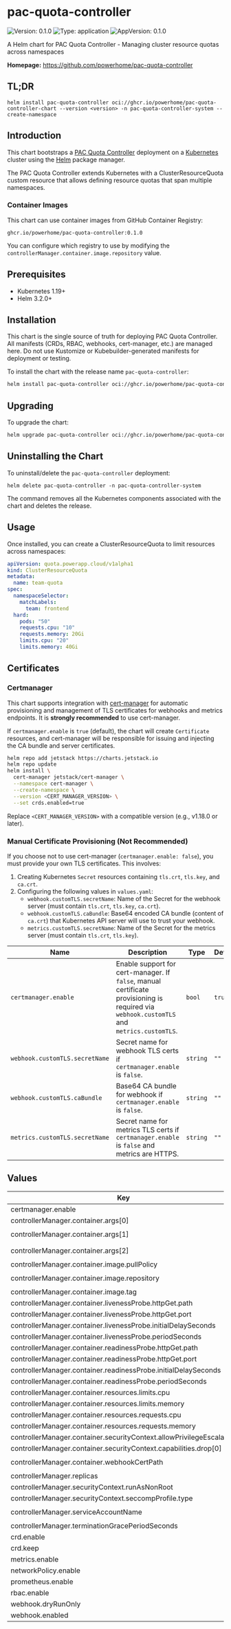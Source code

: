 # pac-quota-controller

![Version: 0.1.0](https://img.shields.io/badge/Version-0.1.0-informational?style=flat-square) ![Type: application](https://img.shields.io/badge/Type-application-informational?style=flat-square) ![AppVersion: 0.1.0](https://img.shields.io/badge/AppVersion-0.1.0-informational?style=flat-square)

A Helm chart for PAC Quota Controller - Managing cluster resource quotas across namespaces

**Homepage:** <https://github.com/powerhome/pac-quota-controller>

## TL;DR

```console
helm install pac-quota-controller oci://ghcr.io/powerhome/pac-quota-controller-chart --version <version> -n pac-quota-controller-system --create-namespace
```

## Introduction

This chart bootstraps a [PAC Quota Controller](https://github.com/powerhome/pac-quota-controller) deployment on a [Kubernetes](https://kubernetes.io) cluster using the [Helm](https://helm.sh) package manager.

The PAC Quota Controller extends Kubernetes with a ClusterResourceQuota custom resource that allows defining resource quotas that span multiple namespaces.

### Container Images

This chart can use container images from GitHub Container Registry:

```console
ghcr.io/powerhome/pac-quota-controller:0.1.0
```

You can configure which registry to use by modifying the `controllerManager.container.image.repository` value.

## Prerequisites

- Kubernetes 1.19+
- Helm 3.2.0+

## Installation

This chart is the single source of truth for deploying PAC Quota Controller. All manifests (CRDs, RBAC, webhooks, cert-manager, etc.) are managed here. Do not use Kustomize or Kubebuilder-generated manifests for deployment or testing.

To install the chart with the release name `pac-quota-controller`:

```sh
helm install pac-quota-controller oci://ghcr.io/powerhome/pac-quota-controller-chart --version <version> -n pac-quota-controller-system --create-namespace
```

## Upgrading

To upgrade the chart:

```sh
helm upgrade pac-quota-controller oci://ghcr.io/powerhome/pac-quota-controller-chart --version <version> -n pac-quota-controller-system
```

## Uninstalling the Chart

To uninstall/delete the `pac-quota-controller` deployment:

```console
helm delete pac-quota-controller -n pac-quota-controller-system
```

The command removes all the Kubernetes components associated with the chart and deletes the release.

## Usage

Once installed, you can create a ClusterResourceQuota to limit resources across namespaces:

```yaml
apiVersion: quota.powerapp.cloud/v1alpha1
kind: ClusterResourceQuota
metadata:
  name: team-quota
spec:
  namespaceSelector:
    matchLabels:
      team: frontend
  hard:
    pods: "50"
    requests.cpu: "10"
    requests.memory: 20Gi
    limits.cpu: "20"
    limits.memory: 40Gi
```

## Certificates

### Certmanager

This chart supports integration with [cert-manager](https://cert-manager.io/) for automatic provisioning and management of TLS certificates for webhooks and metrics endpoints. It is **strongly recommended** to use cert-manager.

If `certmanager.enable` is `true` (default), the chart will create `Certificate` resources, and cert-manager will be responsible for issuing and injecting the CA bundle and server certificates.

```sh
helm repo add jetstack https://charts.jetstack.io
helm repo update
helm install \
  cert-manager jetstack/cert-manager \
  --namespace cert-manager \
  --create-namespace \
  --version <CERT_MANAGER_VERSION> \
  --set crds.enabled=true
```

Replace `<CERT_MANAGER_VERSION>` with a compatible version (e.g., v1.18.0 or later).

### Manual Certificate Provisioning (Not Recommended)

If you choose not to use cert-manager (`certmanager.enable: false`), you must provide your own TLS certificates. This involves:

1. Creating Kubernetes `Secret` resources containing `tls.crt`, `tls.key`, and `ca.crt`.
2. Configuring the following values in `values.yaml`:
    * `webhook.customTLS.secretName`: Name of the Secret for the webhook server (must contain `tls.crt`, `tls.key`, `ca.crt`).
    * `webhook.customTLS.caBundle`: Base64 encoded CA bundle (content of `ca.crt`) that Kubernetes API server will use to trust your webhook.
    * `metrics.customTLS.secretName`: Name of the Secret for the metrics server (must contain `tls.crt`, `tls.key`).

| Name                        | Description                                                                                                                              | Type    | Default |
|-----------------------------|------------------------------------------------------------------------------------------------------------------------------------------|---------|---------|
| `certmanager.enable`        | Enable support for cert-manager. If `false`, manual certificate provisioning is required via `webhook.customTLS` and `metrics.customTLS`. | `bool`  | `true`  |
| `webhook.customTLS.secretName` | Secret name for webhook TLS certs if `certmanager.enable` is `false`.                                                                      | `string`| `""`    |
| `webhook.customTLS.caBundle`   | Base64 CA bundle for webhook if `certmanager.enable` is `false`.                                                                           | `string`| `""`    |
| `metrics.customTLS.secretName` | Secret name for metrics TLS certs if `certmanager.enable` is `false` and metrics are HTTPS.                                                | `string`| `""`    |

## Values

| Key | Type | Default | Description |
|-----|------|---------|-------------|
| certmanager.enable | bool | `true` |  |
| controllerManager.container.args[0] | string | `"--leader-elect"` |  |
| controllerManager.container.args[1] | string | `"--metrics-bind-address=:8443"` |  |
| controllerManager.container.args[2] | string | `"--health-probe-bind-address=:8081"` |  |
| controllerManager.container.image.pullPolicy | string | `"IfNotPresent"` |  |
| controllerManager.container.image.repository | string | `"ghcr.io/powerhome/pac-quota-controller"` |  |
| controllerManager.container.image.tag | string | `"latest"` |  |
| controllerManager.container.livenessProbe.httpGet.path | string | `"/healthz"` |  |
| controllerManager.container.livenessProbe.httpGet.port | int | `8081` |  |
| controllerManager.container.livenessProbe.initialDelaySeconds | int | `15` |  |
| controllerManager.container.livenessProbe.periodSeconds | int | `20` |  |
| controllerManager.container.readinessProbe.httpGet.path | string | `"/readyz"` |  |
| controllerManager.container.readinessProbe.httpGet.port | int | `8081` |  |
| controllerManager.container.readinessProbe.initialDelaySeconds | int | `5` |  |
| controllerManager.container.readinessProbe.periodSeconds | int | `10` |  |
| controllerManager.container.resources.limits.cpu | string | `"500m"` |  |
| controllerManager.container.resources.limits.memory | string | `"128Mi"` |  |
| controllerManager.container.resources.requests.cpu | string | `"10m"` |  |
| controllerManager.container.resources.requests.memory | string | `"64Mi"` |  |
| controllerManager.container.securityContext.allowPrivilegeEscalation | bool | `false` |  |
| controllerManager.container.securityContext.capabilities.drop[0] | string | `"ALL"` |  |
| controllerManager.container.webhookCertPath | string | `"/tmp/k8s-webhook-server/serving-certs"` |  |
| controllerManager.replicas | int | `1` |  |
| controllerManager.securityContext.runAsNonRoot | bool | `true` |  |
| controllerManager.securityContext.seccompProfile.type | string | `"RuntimeDefault"` |  |
| controllerManager.serviceAccountName | string | `"pac-quota-controller-manager"` |  |
| controllerManager.terminationGracePeriodSeconds | int | `10` |  |
| crd.enable | bool | `true` |  |
| crd.keep | bool | `true` |  |
| metrics.enable | bool | `true` |  |
| networkPolicy.enable | string | `"enable"` |  |
| prometheus.enable | bool | `false` |  |
| rbac.enable | bool | `true` |  |
| webhook.dryRunOnly | bool | `false` |  |
| webhook.enabled | bool | `true` |  |
